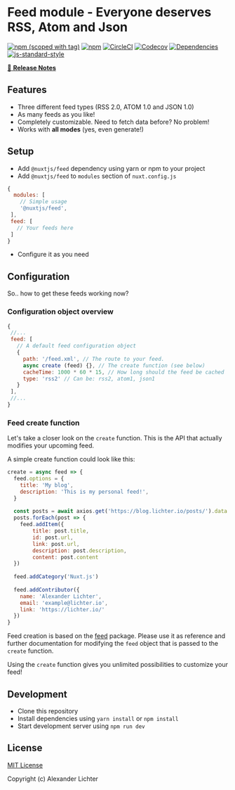 # Feed module - Everyone deserves RSS, Atom and Json
[![npm (scoped with tag)](https://img.shields.io/npm/v/@nuxtjs/feed/latest.svg?style=flat-square)](https://npmjs.com/package/@nuxtjs/feed)
[![npm](https://img.shields.io/npm/dt/@nuxtjs/feed.svg?style=flat-square)](https://npmjs.com/package/@nuxtjs/feed)
[![CircleCI](https://img.shields.io/circleci/project/github/.svg?style=flat-square)](https://circleci.com/gh/)
[![Codecov](https://img.shields.io/codecov/c/github/.svg?style=flat-square)](https://codecov.io/gh/)
[![Dependencies](https://david-dm.org//status.svg?style=flat-square)](https://david-dm.org/)
[![js-standard-style](https://img.shields.io/badge/code_style-standard-brightgreen.svg?style=flat-square)](http://standardjs.com)

> 

[📖 **Release Notes**](./CHANGELOG.md)

## Features

* Three different feed types (RSS 2.0, ATOM 1.0 and JSON 1.0)
* As many feeds as you like!
* Completely customizable. Need to fetch data before? No problem!
* Works with **all modes** (yes, even generate!)

## Setup

- Add `@nuxtjs/feed` dependency using yarn or npm to your project
- Add `@nuxtjs/feed` to `modules` section of `nuxt.config.js`

```js
{
  modules: [
    // Simple usage
    '@nuxtjs/feed',
 ],
 feed: [
   // Your feeds here
 ]
}
```

- Configure it as you need

## Configuration

So.. how to get these feeds working now?

### Configuration object overview

```js
{
 //...
 feed: [
   // A default feed configuration object
   {
     path: '/feed.xml', // The route to your feed.
     async create (feed) {}, // The create function (see below)
     cacheTime: 1000 * 60 * 15, // How long should the feed be cached
     type: 'rss2' // Can be: rss2, atom1, json1
   }
 ],
 //...
}
```

### Feed create function

Let's take a closer look on the `create` function. This is the API that 
actually modifies your upcoming feed.

A simple create function could look like this:

```js
create = async feed => {
  feed.options = {
    title: 'My blog',
    description: 'This is my personal feed!',
  }
  
  const posts = await axios.get('https://blog.lichter.io/posts/').data
  posts.forEach(post => { 
    feed.addItem({
        title: post.title,
        id: post.url,
        link: post.url,
        description: post.description,
        content: post.content
  })
  
  feed.addCategory('Nuxt.js')
  
  feed.addContributor({
    name: 'Alexander Lichter',
    email: 'example@lichter.io',
    link: 'https://lichter.io/'
  })
}
```

Feed creation is based on the [feed](https://github.com/jpmonette/feed) package.
Please use it as reference and further documentation for modifying the `feed` object
that is passed to the `create` function.

Using the `create` function gives you unlimited possibilities to customize your feed!

## Development

- Clone this repository
- Install dependencies using `yarn install` or `npm install`
- Start development server using `npm run dev`

## License

[MIT License](./LICENSE)

Copyright (c) Alexander Lichter
